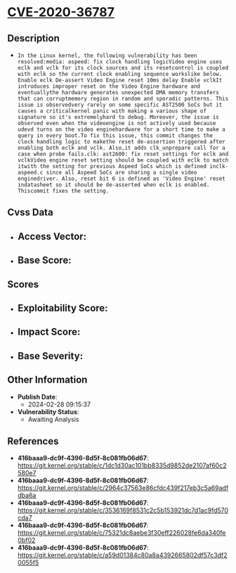 
# [CVE-2020-36787](https://cve.mitre.org/cgi-bin/cvename.cgi?name=CVE-2020-36787)

## Description

- `In the Linux kernel, the following vulnerability has been resolved:media: aspeed: fix clock handling logicVideo engine uses eclk and vclk for its clock sources and its resetcontrol is coupled with eclk so the current clock enabling sequence workslike below. Enable eclk De-assert Video Engine reset 10ms delay Enable vclkIt introduces improper reset on the Video Engine hardware and eventuallythe hardware generates unexpected DMA memory transfers that can corruptmemory region in random and sporadic patterns. This issue is observedvery rarely on some specific AST2500 SoCs but it causes a criticalkernel panic with making a various shape of signature so it's extremelyhard to debug. Moreover, the issue is observed even when the videoengine is not actively used because udevd turns on the video enginehardware for a short time to make a query in every boot.To fix this issue, this commit changes the clock handling logic to makethe reset de-assertion triggered after enabling both eclk and vclk. Also,it adds clk_unprepare call for a case when probe fails.clk: ast2600: fix reset settings for eclk and vclkVideo engine reset setting should be coupled with eclk to match itwith the setting for previous Aspeed SoCs which is defined inclk-aspeed.c since all Aspeed SoCs are sharing a single video enginedriver. Also, reset bit 6 is defined as 'Video Engine' reset indatasheet so it should be de-asserted when eclk is enabled. Thiscommit fixes the setting.`

## Cvss Data

- **Access Vector**:
  - 
- **Base Score**:
  - 

## Scores

- **Exploitability Score**:
  - 
- **Impact Score**:
  - 
- **Base Severity**:
  - 

## Other Information

- **Publish Date**:
  - 2024-02-28 09:15:37
- **Vulnerability Status**:
  - Awaiting Analysis

## References

- **416baaa9-dc9f-4396-8d5f-8c081fb06d67**: https://git.kernel.org/stable/c/1dc1d30ac101bb8335d9852de2107af60c2580e7
- **416baaa9-dc9f-4396-8d5f-8c081fb06d67**: https://git.kernel.org/stable/c/2964c37563e86cfdc439f217eb3c5a69adfdba6a
- **416baaa9-dc9f-4396-8d5f-8c081fb06d67**: https://git.kernel.org/stable/c/3536169f8531c2c5b153921dc7d1ac9fd570cda7
- **416baaa9-dc9f-4396-8d5f-8c081fb06d67**: https://git.kernel.org/stable/c/75321dc8aebe3f30eff226028fe6da340fe0bf02
- **416baaa9-dc9f-4396-8d5f-8c081fb06d67**: https://git.kernel.org/stable/c/a59d01384c80a8a4392665802df57c3df20055f5
